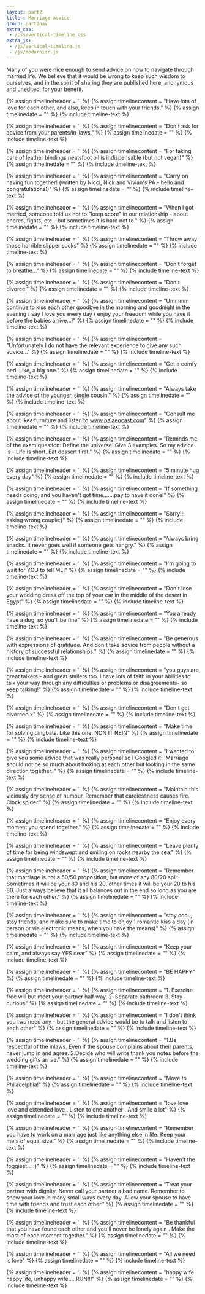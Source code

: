 ```yaml
---
layout: part2
title : Marriage advice
group: part2nav
extra_css:
 - /css/vertical-timeline.css
extra_js:
 - /js/vertical-timeline.js
 - /js/modernizr.js
---
```



<div class="row">
	<div class="span4">
	</div>
	<div class="span4">
		<p>Many of you were nice enough to send advice on how to navigate through married life. We believe that it would be wrong to keep such wisdom to ourselves, and in the spirit of sharing they are published here, anonymous and unedited, for your benefit.</p>
	</div>
	<div class="span4">
	</div>
</div>

<section id="cd-timeline" class="cd-container">

{% assign timelineheader = '' %}
{% assign timelinecontent = "Have lots of love for each other, and also, keep in touch with your friends." %}
{% assign timelinedate = "" %}
{% include timeline-text %}

{% assign timelineheader = '' %}
{% assign timelinecontent = "Don't ask for advice from your parents/in-laws." %}
{% assign timelinedate = "" %}
{% include timeline-text %}

{% assign timelineheader = '' %}
{% assign timelinecontent = "For taking care of leather bindings neatsfoot oil is indispensable (but not vegan)" %}
{% assign timelinedate = "" %}
{% include timeline-text %}

{% assign timelineheader = '' %}
{% assign timelinecontent = "Carry on having fun together!  (written by Nicci, Nick and Vivian's PA - hello and congratulations!)" %}
{% assign timelinedate = "" %}
{% include timeline-text %}

{% assign timelineheader = '' %}
{% assign timelinecontent = "When I got married, someone told us not to "keep score" in our relationship - about chores, fights, etc - but sometimes it is hard not to." %}
{% assign timelinedate = "" %}
{% include timeline-text %}

{% assign timelineheader = '' %}
{% assign timelinecontent = "Throw away those horrible slipper socks" %}
{% assign timelinedate = "" %}
{% include timeline-text %}

{% assign timelineheader = '' %}
{% assign timelinecontent = "Don't forget to breathe..." %}
{% assign timelinedate = "" %}
{% include timeline-text %}

{% assign timelineheader = '' %}
{% assign timelinecontent = "Don't divorce." %}
{% assign timelinedate = "" %}
{% include timeline-text %}

{% assign timelineheader = '' %}
{% assign timelinecontent = "Ummmm continue to kiss each other goodbye in the morning and goodnight in the evening / say I love you every day / enjoy your freedom while you have it before the babies arrive...!" %}
{% assign timelinedate = "" %}
{% include timeline-text %}

{% assign timelineheader = '' %}
{% assign timelinecontent = "Unfortunately I do not have the relevant experience to give any such advice..." %}
{% assign timelinedate = "" %}
{% include timeline-text %}

{% assign timelineheader = '' %}
{% assign timelinecontent = "Get a comfy bed. Like, a big one." %}
{% assign timelinedate = "" %}
{% include timeline-text %}

{% assign timelineheader = '' %}
{% assign timelinecontent = "Always take the advice of the younger, single cousin." %}
{% assign timelinedate = "" %}
{% include timeline-text %}

{% assign timelineheader = '' %}
{% assign timelinecontent = "Consult me about Ikea furniture and listen to www.palaeocast.com" %}
{% assign timelinedate = "" %}
{% include timeline-text %}

{% assign timelineheader = '' %}
{% assign timelinecontent = "Reminds me of the exam question: Define the universe.  Give 3 examples.  So my advice is - Life is short.  Eat dessert first." %}
{% assign timelinedate = "" %}
{% include timeline-text %}

{% assign timelineheader = '' %}
{% assign timelinecontent = "5 minute hug every day" %}
{% assign timelinedate = "" %}
{% include timeline-text %}

{% assign timelineheader = '' %}
{% assign timelinecontent = "If something needs doing, and you haven't got time.......pay to have it done!" %}
{% assign timelinedate = "" %}
{% include timeline-text %}

{% assign timelineheader = '' %}
{% assign timelinecontent = "Sorry!!! asking wrong couple:)" %}
{% assign timelinedate = "" %}
{% include timeline-text %}

{% assign timelineheader = '' %}
{% assign timelinecontent = "Always bring snacks. It never goes well if someone gets hangry." %}
{% assign timelinedate = "" %}
{% include timeline-text %}

{% assign timelineheader = '' %}
{% assign timelinecontent = "I'm going to wait for YOU to tell ME!" %}
{% assign timelinedate = "" %}
{% include timeline-text %}

{% assign timelineheader = '' %}
{% assign timelinecontent = "Don't lose your wedding dress off the top of your car in the middle of the desert in Egypt" %}
{% assign timelinedate = "" %}
{% include timeline-text %}

{% assign timelineheader = '' %}
{% assign timelinecontent = "You already have a dog, so you'll be fine" %}
{% assign timelinedate = "" %}
{% include timeline-text %}

{% assign timelineheader = '' %}
{% assign timelinecontent = "Be generous with expressions of gratitude. And don't take advice from people without a history of successful relationships." %}
{% assign timelinedate = "" %}
{% include timeline-text %}

{% assign timelineheader = '' %}
{% assign timelinecontent = "you guys are great talkers - and great smilers too. I have lots of faith in your abilities to talk your way through any difficulties or problems or disagreements- so keep talking!" %}
{% assign timelinedate = "" %}
{% include timeline-text %}

{% assign timelineheader = '' %}
{% assign timelinecontent = "Don't get divorced.x" %}
{% assign timelinedate = "" %}
{% include timeline-text %}

{% assign timelineheader = '' %}
{% assign timelinecontent = "Make time for solving dingbats. Like this one:   NON IT NEIN" %}
{% assign timelinedate = "" %}
{% include timeline-text %}

{% assign timelineheader = '' %}
{% assign timelinecontent = "I wanted to give you some advice that was really personal so I Googled it: 'Marriage should not be so much about looking at each other but looking in the same direction together.'" %}
{% assign timelinedate = "" %}
{% include timeline-text %}

{% assign timelineheader = '' %}
{% assign timelinecontent = "Maintain this viciously dry sense of humour. Remember that carelessness causes fire. Clock spider." %}
{% assign timelinedate = "" %}
{% include timeline-text %}

{% assign timelineheader = '' %}
{% assign timelinecontent = "Enjoy every moment you spend together." %}
{% assign timelinedate = "" %}
{% include timeline-text %}

{% assign timelineheader = '' %}
{% assign timelinecontent = "Leave plenty of time for being windswept and smiling on rocks nearby the sea." %}
{% assign timelinedate = "" %}
{% include timeline-text %}

{% assign timelineheader = '' %}
{% assign timelinecontent = "Remember that marriage is not a 50/50 proposition, but more of any 80/20 split. Sometimes it will be your 80 and his 20, other times it will be your 20 to his 80. Just always believe that it all balances out in the end so long as you are there for each other." %}
{% assign timelinedate = "" %}
{% include timeline-text %}

{% assign timelineheader = '' %}
{% assign timelinecontent = "stay cool., stay friends, and make sure to make time to enjoy 1 romantic kiss a day (in person or via electronic means, when you have the means)" %}
{% assign timelinedate = "" %}
{% include timeline-text %}

{% assign timelineheader = '' %}
{% assign timelinecontent = "Keep your calm, and always say YES dear" %}
{% assign timelinedate = "" %}
{% include timeline-text %}

{% assign timelineheader = '' %}
{% assign timelinecontent = "BE HAPPY" %}
{% assign timelinedate = "" %}
{% include timeline-text %}

{% assign timelineheader = '' %}
{% assign timelinecontent = "1. Exercise free will but meet your partner half way.   2. Separate bathroom  3. Stay curious" %}
{% assign timelinedate = "" %}
{% include timeline-text %}

{% assign timelineheader = '' %}
{% assign timelinecontent = "I don't think you two need any - but the general advice would be to talk and listen to each other" %}
{% assign timelinedate = "" %}
{% include timeline-text %}

{% assign timelineheader = '' %}
{% assign timelinecontent = "1.Be respectful of the inlaws. Even if the spouse complains about their parents, never jump in and agree. 2.Decide who will write thank you notes before the wedding gifts arrive." %}
{% assign timelinedate = "" %}
{% include timeline-text %}

{% assign timelineheader = '' %}
{% assign timelinecontent = "Move to Philadelphia!" %}
{% assign timelinedate = "" %}
{% include timeline-text %}

{% assign timelineheader = '' %}
{% assign timelinecontent = "love love love and  extended love . Listen to one another . And smile a lot" %}
{% assign timelinedate = "" %}
{% include timeline-text %}

{% assign timelineheader = '' %}
{% assign timelinecontent = "Remember you have to work on a marriage just like anything else in life. Keep your me's of equal size." %}
{% assign timelinedate = "" %}
{% include timeline-text %}

{% assign timelineheader = '' %}
{% assign timelinecontent = "Haven't the foggiest... :)" %}
{% assign timelinedate = "" %}
{% include timeline-text %}

{% assign timelineheader = '' %}
{% assign timelinecontent = "Treat your partner with dignity. Never call your partner a bad name. Remember to show your love in many small ways every day. Allow your spouse to have time with friends and trust each other." %}
{% assign timelinedate = "" %}
{% include timeline-text %}

{% assign timelineheader = '' %}
{% assign timelinecontent = "Be thankful that you have found each other and you'll never be lonely again . Make the most of each moment together." %}
{% assign timelinedate = "" %}
{% include timeline-text %}

{% assign timelineheader = '' %}
{% assign timelinecontent = "All we need is love" %}
{% assign timelinedate = "" %}
{% include timeline-text %}

{% assign timelineheader = '' %}
{% assign timelinecontent = "happy wife happy life, unhappy wife.....RUN!!!" %}
{% assign timelinedate = "" %}
{% include timeline-text %}

</section>

